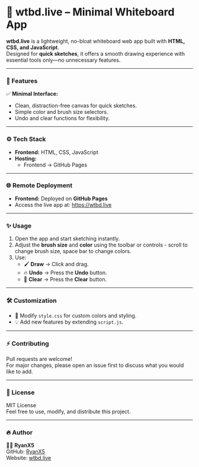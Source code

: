 # 🎯 wtbd.live – Minimal Whiteboard App

**wtbd.live** is a lightweight, no-bloat whiteboard web app built with **HTML, CSS, and JavaScript**.  
Designed for **quick sketches**, it offers a smooth drawing experience with essential tools only—no unnecessary features.

---

### 🚀 Features
✅ **Minimal Interface:**  
- Clean, distraction-free canvas for quick sketches.  
- Simple color and brush size selectors.  
- Undo and clear functions for flexibility.    


---

### ⚙️ Tech Stack
- **Frontend:** HTML, CSS, JavaScript  
- **Hosting:**  
    - Frontend → GitHub Pages  

---

### 🌐 Remote Deployment
- **Frontend:** Deployed on **GitHub Pages**  
- Access the live app at:  https://wtbd.live

---

### ✨ Usage
1. Open the app and start sketching instantly.  
2. Adjust the **brush size** and **color** using the toolbar or controls - scroll to change brush size, space bar to change colors.  
3. Use:
   - 🖌️ **Draw** → Click and drag.  
   - 🔥 **Undo** → Press the **Undo** button.  
   - 🧹 **Clear** → Press the **Clear** button.  

---

### 🛠️ Customization
- 🎨 Modify `style.css` for custom colors and styling.  
- 💡 Add new features by extending `script.js`.

---

### ⚡ Contributing
Pull requests are welcome!  
For major changes, please open an issue first to discuss what you would like to add.

---

### 📄 License
MIT License  
Feel free to use, modify, and distribute this project.  

---

### 🔥 Author
👨‍💻 **RyanX5**  
GitHub: [RyanX5](https://github.com/RyanX5)  
Website: [wtbd.live](https://wtbd.live)

